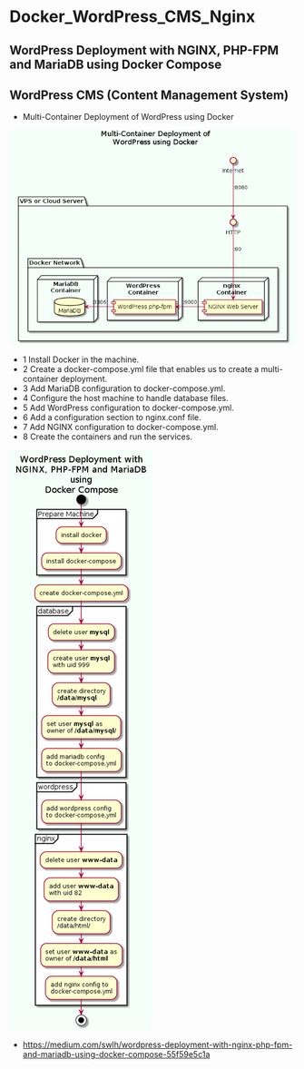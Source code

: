 # Docker_WordPress_CMS_Nginx
## WordPress Deployment with NGINX, PHP-FPM and MariaDB using Docker Compose
## WordPress CMS (Content Management System)
- Multi-Container Deployment of WordPress using Docker

![alt text](containers.png)

- 1  Install Docker in the machine.
- 2 Create a docker-compose.yml file that enables us to create a multi-container deployment.
- 3   Add MariaDB configuration to docker-compose.yml.
- 4  Configure the host machine to handle database files.
- 5    Add WordPress configuration to docker-compose.yml.
- 6    Add a configuration section to nginx.conf file.
- 7   Add NGINX configuration to docker-compose.yml.
- 8   Create the containers and run the services.

![alt text](containers2.png)

- https://medium.com/swlh/wordpress-deployment-with-nginx-php-fpm-and-mariadb-using-docker-compose-55f59e5c1a



